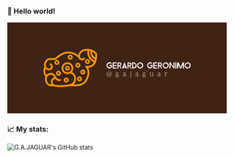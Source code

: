 ### 👋 Hello world!

![Banner for Gerardo Geronimo - Apprentice Software Developer](https://raw.githubusercontent.com/gajaguar/gajaguar/main/cover.png)

### 📈 My stats:

![G.A.JAGUAR's GitHub stats](https://github-readme-stats.vercel.app/api?username=gajaguar&show_icons=true&theme=gruvbox)
